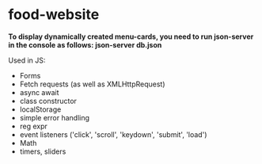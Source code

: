 # food-website

**To display dynamically created menu-cards, you need to run json-server in the console as follows:
json-server db.json**

Used in JS:

- Forms
- Fetch requests (as well as XMLHttpRequest)
- async await
- class constructor
- localStorage
- simple error handling
- reg expr
- event listeners ('click', 'scroll', 'keydown', 'submit', 'load')
- Math
- timers, sliders



